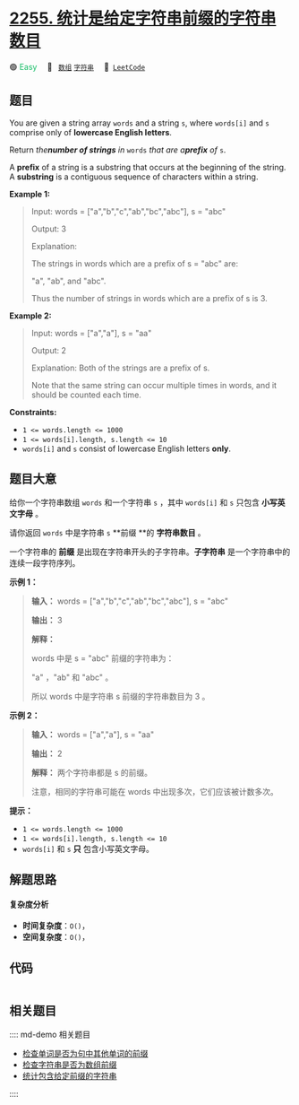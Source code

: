 # [2255. 统计是给定字符串前缀的字符串数目](https://leetcode.com/problems/count-prefixes-of-a-given-string)

🟢 <font color=#15bd66>Easy</font>&emsp; 🔖&ensp; [`数组`](/leetcode/outline/tag/array.md) [`字符串`](/leetcode/outline/tag/string.md)&emsp; 🔗&ensp;[`LeetCode`](https://leetcode.com/problems/count-prefixes-of-a-given-string)


## 题目

You are given a string array `words` and a string `s`, where `words[i]` and
`s` comprise only of **lowercase English letters**.

Return _the**number of strings** in_ `words` _that are a**prefix** of_ `s`.

A **prefix** of a string is a substring that occurs at the beginning of the
string. A **substring** is a contiguous sequence of characters within a
string.



**Example 1:**

> Input: words = ["a","b","c","ab","bc","abc"], s = "abc"
> 
> Output: 3
> 
> Explanation:
> 
> The strings in words which are a prefix of s = "abc" are:
> 
> "a", "ab", and "abc".
> 
> Thus the number of strings in words which are a prefix of s is 3.

**Example 2:**

> Input: words = ["a","a"], s = "aa"
> 
> Output: 2
> 
> Explanation: Both of the strings are a prefix of s. 
> 
> Note that the same string can occur multiple times in words, and it should be counted each time.



**Constraints:**

  * `1 <= words.length <= 1000`
  * `1 <= words[i].length, s.length <= 10`
  * `words[i]` and `s` consist of lowercase English letters **only**.


## 题目大意

给你一个字符串数组 `words` 和一个字符串 `s` ，其中 `words[i]` 和 `s` 只包含 **小写英文字母**  。

请你返回 `words` 中是字符串 `s` **前缀  **的 **字符串数目**  。

一个字符串的 **前缀**  是出现在字符串开头的子字符串。**子字符串**  是一个字符串中的连续一段字符序列。



**示例 1：**

> 
> 
> 
> 
> 
> **输入：** words = ["a","b","c","ab","bc","abc"], s = "abc"
> 
> **输出：** 3
> 
> **解释：**
> 
> words 中是 s = "abc" 前缀的字符串为：
> 
> "a" ，"ab" 和 "abc" 。
> 
> 所以 words 中是字符串 s 前缀的字符串数目为 3 。

**示例 2：**

> 
> 
> 
> 
> 
> **输入：** words = ["a","a"], s = "aa"
> 
> **输出：** 2
> 
> **解释：** 两个字符串都是 s 的前缀。
> 
> 注意，相同的字符串可能在 words 中出现多次，它们应该被计数多次。



**提示：**

  * `1 <= words.length <= 1000`
  * `1 <= words[i].length, s.length <= 10`
  * `words[i]` 和 `s` **只**  包含小写英文字母。


## 解题思路

#### 复杂度分析

- **时间复杂度**：`O()`，
- **空间复杂度**：`O()`，

## 代码

```javascript

```

## 相关题目

:::: md-demo 相关题目
- [检查单词是否为句中其他单词的前缀](https://leetcode.com/problems/check-if-a-word-occurs-as-a-prefix-of-any-word-in-a-sentence)
- [检查字符串是否为数组前缀](https://leetcode.com/problems/check-if-string-is-a-prefix-of-array)
- [统计包含给定前缀的字符串](https://leetcode.com/problems/counting-words-with-a-given-prefix)

::::
